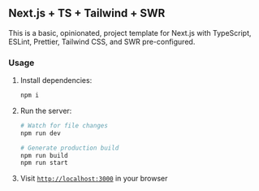 ## Next.js + TS + Tailwind + SWR

This is a basic, opinionated, project template for Next.js with TypeScript, ESLint, Prettier, Tailwind CSS, and SWR pre-configured.

### Usage

1. Install dependencies:

    ```bash
    npm i
    ```

2. Run the server:

    ```bash
    # Watch for file changes
    npm run dev

    # Generate production build
    npm run build
    npm run start
    ```

3. Visit [`http://localhost:3000`](http://localhost:3000) in your browser
